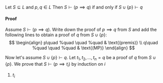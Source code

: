 Let $S\subseteq L$ and $p,q\in L$
Then $S\vdash(p \implies q)$ if and only if $S\cup \{ p \}\vdash q$

#### Proof
Assume $S\vdash(p \implies q)$. Write down the proof of $p \implies q$ from $S$ and add the following lines to obtain a proof of $q$ from $S\cup \{ p \}$:
$$
\begin{align}
p\quad %quad
\quad %quad
 & \text{(premis)} \\
q\quad %quad
\quad %quad
 & \text{(MP)}
\end{align}
$$

Now let's assume $S\cup \{ p \}\vdash q$. Let $t_{1},t_{2},\dots,t_{n}=q$ be a proof of $q$ from $S\cup \{ p \}$. We prove that $S\vdash(p \implies t_{i})$ by induction on $i$ 
1. $t_{i}$ 